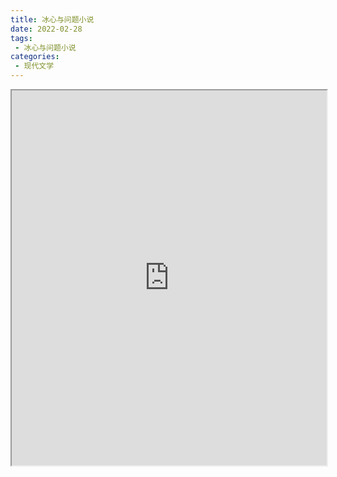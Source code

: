 ```yaml
---
title: 冰心与问题小说
date: 2022-02-28
tags:
 - 冰心与问题小说
categories:
 - 现代文学
---
```




<iframe src="http://localhost:8080/pdf/web/viewer.html?file=https://vkceyugu.cdn.bspapp.com/VKCEYUGU-e9075d72-0451-48df-afe1-d46932ae4554/67e9bf0a-753b-4eb6-81b8-5839fd9aba26.pdf" width="100%" height="600px"></iframe>